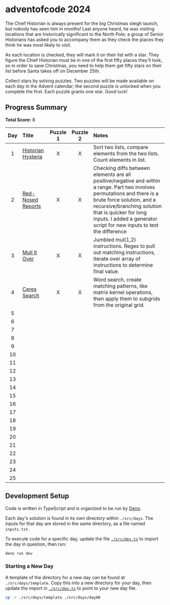 # adventofcode 2024

The Chief Historian is always present for the big Christmas sleigh launch, but nobody has seen him in months! Last anyone heard, he was visiting locations that are historically significant to the North Pole; a group of Senior Historians has asked you to accompany them as they check the places they think he was most likely to visit.

As each location is checked, they will mark it on their list with a star. They figure the Chief Historian must be in one of the first fifty places they'll look, so in order to save Christmas, you need to help them get fifty stars on their list before Santa takes off on December 25th.

Collect stars by solving puzzles. Two puzzles will be made available on each day in the Advent calendar; the second puzzle is unlocked when you complete the first. Each puzzle grants one star. Good luck!

## Progress Summary

**Total Score:** 8

|  Day  | Title                                            | Puzzle 1 | Puzzle 2 | Notes                                                                                                                                                                                                                                                                                  |
| :---: | :----------------------------------------------- | :------: | :------: | :------------------------------------------------------------------------------------------------------------------------------------------------------------------------------------------------------------------------------------------------------------------------------------- |
|   1   | [Historian Hysteria](./src/days/day01/README.md) |    X     |    X     | Sort two lists, compare elements from the two lists. Count elements in list.                                                                                                                                                                                                           |
|   2   | [Red-Nosed Reports](./src/days/day02/README.md)  |    X     |    X     | Checking diffs between elements are all positive/negative and within a range. Part two involves permutations and there is a brute force solution, and a recursive/branching solution that is quicker for long inputs. I added a generator script for new inputs to test the difference |
|   3   | [Mull It Over](./src/days/day03/README.md)       |    X     |    X     | Jumbled mul(1,2) instructions. Regex to pull out matching instructions, iterate over array of instructions to determine final value.                                                                                                                                                   |
|   4   | [Ceres Search](./src/days/day04/README.md)       |    X     |    X     | Word search, create matching patterns, like matrix kernel operations, then apply them to subgrids from the original grid.                                                                                                                                                              |
|   5   |                                                  |          |          |                                                                                                                                                                                                                                                                                        |
|   6   |                                                  |          |          |                                                                                                                                                                                                                                                                                        |
|   7   |                                                  |          |          |                                                                                                                                                                                                                                                                                        |
|   8   |                                                  |          |          |                                                                                                                                                                                                                                                                                        |
|   9   |                                                  |          |          |                                                                                                                                                                                                                                                                                        |
|  10   |                                                  |          |          |                                                                                                                                                                                                                                                                                        |
|  11   |                                                  |          |          |                                                                                                                                                                                                                                                                                        |
|  12   |                                                  |          |          |                                                                                                                                                                                                                                                                                        |
|  13   |                                                  |          |          |                                                                                                                                                                                                                                                                                        |
|  14   |                                                  |          |          |                                                                                                                                                                                                                                                                                        |
|  15   |                                                  |          |          |                                                                                                                                                                                                                                                                                        |
|  16   |                                                  |          |          |                                                                                                                                                                                                                                                                                        |
|  17   |                                                  |          |          |                                                                                                                                                                                                                                                                                        |
|  18   |                                                  |          |          |                                                                                                                                                                                                                                                                                        |
|  19   |                                                  |          |          |                                                                                                                                                                                                                                                                                        |
|  20   |                                                  |          |          |                                                                                                                                                                                                                                                                                        |
|  21   |                                                  |          |          |                                                                                                                                                                                                                                                                                        |
|  22   |                                                  |          |          |                                                                                                                                                                                                                                                                                        |
|  23   |                                                  |          |          |                                                                                                                                                                                                                                                                                        |
|  24   |                                                  |          |          |                                                                                                                                                                                                                                                                                        |
|  25   |                                                  |          |          |                                                                                                                                                                                                                                                                                        |

## Development Setup

Code is written in TypeScript and is organized to be run by [Deno](https://deno.com/).

Each day's solution is found in its own directory within `./src/days`. The inputs for that day are stored in the same directory, as a file named `inputs.txt`.

To execute code for a specific day, update the file [`./src/dev.ts`](./src/dev.ts) to import the day in question, then run:

```sh
deno run dev
```

### Starting a New Day

A template of the directory for a new day can be found at `./src/days/template`. Copy this into a new directory for your day, then update the import in [`./src/dev.ts`](./src/dev.ts) to point to your new day file:

```sh
cp -r ./src/days/template ./src/days/day00
```